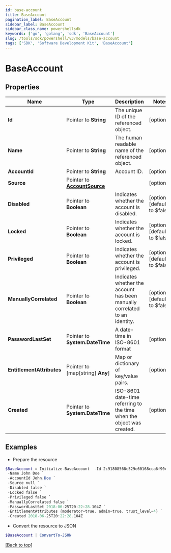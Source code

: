```yaml
---
id: base-account
title: BaseAccount
pagination_label: BaseAccount
sidebar_label: BaseAccount
sidebar_class_name: powershellsdk
keywords: ['go', 'golang', 'sdk', 'BaseAccount'] 
slug: /tools/sdk/powershell/v3/models/base-account
tags: ['SDK', 'Software Development Kit', 'BaseAccount']
---
```



# BaseAccount

## Properties

Name | Type | Description | Notes
------------ | ------------- | ------------- | -------------
**Id** |  Pointer to **String** | The unique ID of the referenced object. | [optional] 
**Name** |  Pointer to **String** | The human readable name of the referenced object. | [optional] 
**AccountId** |  Pointer to **String** | Account ID. | [optional] 
**Source** |  Pointer to [**AccountSource**](account-source) |  | [optional] 
**Disabled** |  Pointer to **Boolean** | Indicates whether the account is disabled. | [optional] [default to $false]
**Locked** |  Pointer to **Boolean** | Indicates whether the account is locked. | [optional] [default to $false]
**Privileged** |  Pointer to **Boolean** | Indicates whether the account is privileged. | [optional] [default to $false]
**ManuallyCorrelated** |  Pointer to **Boolean** | Indicates whether the account has been manually correlated to an identity. | [optional] [default to $false]
**PasswordLastSet** |  Pointer to **System.DateTime** | A date-time in ISO-8601 format | [optional] 
**EntitlementAttributes** |  Pointer to [map[string] **Any**] | Map or dictionary of key/value pairs. | [optional] 
**Created** |  Pointer to **System.DateTime** | ISO-8601 date-time referring to the time when the object was created. | [optional] 

## Examples

- Prepare the resource
```powershell
$BaseAccount = Initialize-BaseAccount  -Id 2c91808568c529c60168cca6f90c1313 `
 -Name John Doe `
 -AccountId John.Doe `
 -Source null `
 -Disabled false `
 -Locked false `
 -Privileged false `
 -ManuallyCorrelated false `
 -PasswordLastSet 2018-06-25T20:22:28.104Z `
 -EntitlementAttributes {moderator=true, admin=true, trust_level=4} `
 -Created 2018-06-25T20:22:28.104Z
```

- Convert the resource to JSON
```powershell
$BaseAccount | ConvertTo-JSON
```


[[Back to top]](#) 

